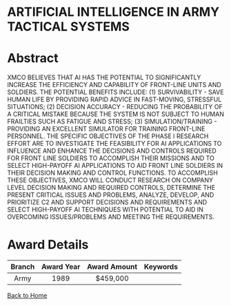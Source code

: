
ARTIFICIAL INTELLIGENCE IN ARMY TACTICAL SYSTEMS
================================================

# Abstract


XMCO BELIEVES THAT AI HAS THE POTENTIAL TO SIGNIFICANTLY INCREASE THE EFFICIENCY AND CAPABILITY OF FRONT-LINE UNITS AND SOLDIERS. THE POTENTIAL BENEFITS INCLUDE: (1) SURVIVABILITY - SAVE HUMAN LIFE BY PROVIDING RAPID ADVICE IN FAST-MOVING, STRESSFUL SITUATIONS; (2) DECISION ACCURACY - REDUCING THE PROBABILITY OF A CRITICAL MISTAKE BECAUSE THE SYSTEM IS NOT SUBJECT TO HUMAN FRAILTIES SUCH AS FATIGUE AND STRESS; (3) SIMULATION/TRAINING - PROVIDING AN EXCELLENT SIMULATOR FOR TRAINING FRONT-LINE PERSONNEL. THE SPECIFIC OBJECTIVES OF THE PHASE I RESEARCH EFFORT ARE TO INVESTIGATE THE FEASIBILITY FOR AI APPLICATIONS TO INFLUENCE AND ENHANCE THE DECISIONS AND CONTROLS REQUIRED FOR FRONT LINE SOLDIERS TO ACCOMPLISH THEIR MISSIONS AND TO SELECT HIGH-PAYOFF AI APPLICATIONS TO AID FRONT LINE SOLDIERS IN THEIR DECISION MAKING AND CONTROL FUNCTIONS. TO ACCOMPLISH THESE OBJECTIVES, XMCO WILL CONDUCT RESEARCH ON COMPANY LEVEL DECISION MAKING AND REQUIRED CONTROLS, DETERMINE THE PRESENT CRITICAL ISSUES AND PROBLEMS, ANALYZE, DEVELOP, AND PRIORITIZE C2 AND SUPPORT DECISIONS AND REQUIREMENTS AND SELECT HIGH-PAYOFF AI TECHNIQUES WITH POTENTIAL TO AID IN OVERCOMING ISSUES/PROBLEMS AND MEETING THE REQUIREMENTS.  

# Award Details

|Branch|Award Year|Award Amount|Keywords|
| :---: | :---: | :---: | :---: |
|Army|1989|$459,000||
  
  


[Back to Home](https://github.com/chrischow/dod_sbir_awards/CC/#940)